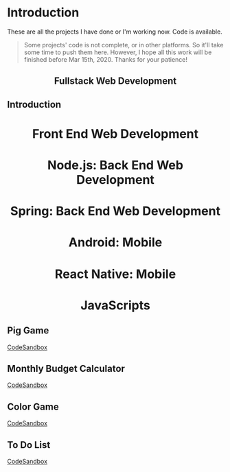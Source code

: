# Introduction

These are all the projects I have done or I'm working now. Code is available.

> Some projects' code is not complete, or in other platforms. So it'll take some time to push them here. However, I hope all this work will be finished before Mar 15th, 2020. Thanks for your patience!

<div align="center">

## Fullstack Web Development

</div>

## Introduction






<div align="center">

# Front End Web Development

</div>



<div align="center">

# Node.js: Back End Web Development

</div>



<div align="center">

# Spring: Back End Web Development

</div>



<div align="center">

# Android: Mobile

</div>


<div align="center">

# React Native: Mobile

</div>




<div align="center">

# JavaScripts

</div>

## Pig Game

[CodeSandbox](https://codesandbox.io/s/project-pig-game-2ekg7)

## Monthly Budget Calculator

[CodeSandbox](https://codesandbox.io/s/project-monthly-budget-calculator-26f32)

## Color Game

[CodeSandbox](https://codesandbox.io/s/project-color-game-wesq0)

## To Do List

[CodeSandbox](https://codesandbox.io/s/project-to-do-list-r751r)
